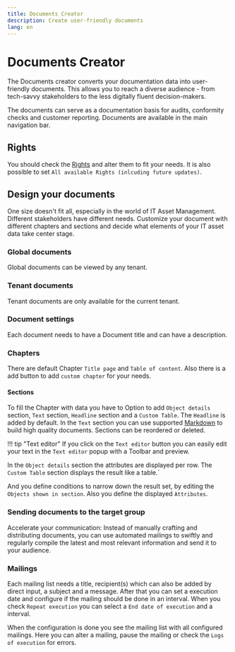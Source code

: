 ```yaml
---
title: Documents Creator
description: Create user-friendly documents
lang: en
---
```


# Documents Creator

The Documents creator converts your documentation data into user-friendly documents. This allows you to reach a diverse audience - from tech-savvy stakeholders to the less digitally fluent decision-makers.

The documents can serve as a documentation basis for audits, conformity checks and customer reporting. Documents are available in the main navigation bar.

## Rights

You should check the [Rights](../../admin/rights-and-permissions.md) and alter them to fit your needs. It is also possible to set `All available Rights (inlcuding future updates)`.

## Design your documents

One size doesn't fit all, especially in the world of IT Asset Management. Different stakeholders have different needs. Customize your document with different chapters and sections and decide what elements of your IT asset data take center stage.

### Global documents

Global documents can be viewed by any tenant.

### Tenant documents

Tenant documents are only available for the current tenant.

### Document settings

Each document needs to have a Document title and can have a description.

### Chapters

There are default Chapter `Title page` and `Table of content`. Also there is a add button to add `custom chapter` for your needs.

#### Sections

To fill the Chapter with data you have to Option to add `Object details` section, `Text` section, `Headline` section and a `Custom Table`. The `Headline` is added by default. In the `Text` section you can use supported [Markdown](https://www.markdownguide.org/basic-syntax/) to build high quality documents. Sections can be reordered or deleted.

!!! tip "Text editor"
    If you click on the `Text editor` button you can easily edit your text in the `Text editor` popup with a Toolbar and preview.

In the `Object details` section the attributes are displayed per row.
The `Custom Table` section displays the result like a table.´

And you define conditions to narrow down the result set, by editing the `Objects shown in section`. Also you define the displayed `Attributes`.

### Sending documents to the target group

Accelerate your communication: Instead of manually crafting and distributing documents, you can use automated mailings to swiftly and regularly compile the latest and most relevant information and send it to your audience.

### Mailings

Each mailing list needs a title, recipient(s) which can also be added by direct input, a subject and a message.
After that you can set a execution date and configure if the mailing should be done in an interval.
When you check `Repeat execution` you can select a `End date of execution` and a interval.

When the configuration is done you see the mailing list with all configured mailings.
Here you can alter a mailing, pause the mailing or check the `Logs of execution` for errors.
